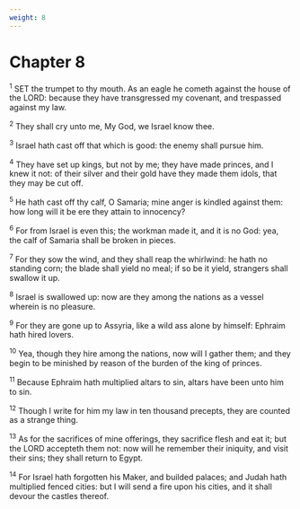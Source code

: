 ```yaml
---
weight: 8
---
```


# Chapter 8

<sup>1</sup> SET the trumpet to thy mouth. As an eagle he cometh against the house of the LORD: because they have transgressed my covenant, and trespassed against my law. 

<sup>2</sup> They shall cry unto me, My God, we Israel know thee. 

<sup>3</sup> Israel hath cast off that which is good: the enemy shall pursue him. 

<sup>4</sup> They have set up kings, but not by me; they have made princes, and I knew it not: of their silver and their gold have they made them idols, that they may be cut off. 

<sup>5</sup> He hath cast off thy calf, O Samaria; mine anger is kindled against them: how long will it be ere they attain to innocency? 

<sup>6</sup> For from Israel is even this; the workman made it, and it is no God: yea, the calf of Samaria shall be broken in pieces. 

<sup>7</sup> For they sow the wind, and they shall reap the whirlwind: he hath no standing corn; the blade shall yield no meal; if so be it yield, strangers shall swallow it up. 

<sup>8</sup> Israel is swallowed up: now are they among the nations as a vessel wherein is no pleasure. 

<sup>9</sup> For they are gone up to Assyria, like a wild ass alone by himself: Ephraim hath hired lovers. 

<sup>10</sup> Yea, though they hire among the nations, now will I gather them; and they begin to be minished by reason of the burden of the king of princes. 

<sup>11</sup> Because Ephraim hath multiplied altars to sin, altars have been unto him to sin. 

<sup>12</sup> Though I write for him my law in ten thousand precepts, they are counted as a strange thing. 

<sup>13</sup> As for the sacrifices of mine offerings, they sacrifice flesh and eat it; but the LORD accepteth them not: now will he remember their iniquity, and visit their sins; they shall return to Egypt. 

<sup>14</sup> For Israel hath forgotten his Maker, and builded palaces; and Judah hath multiplied fenced cities: but I will send a fire upon his cities, and it shall devour the castles thereof. 


